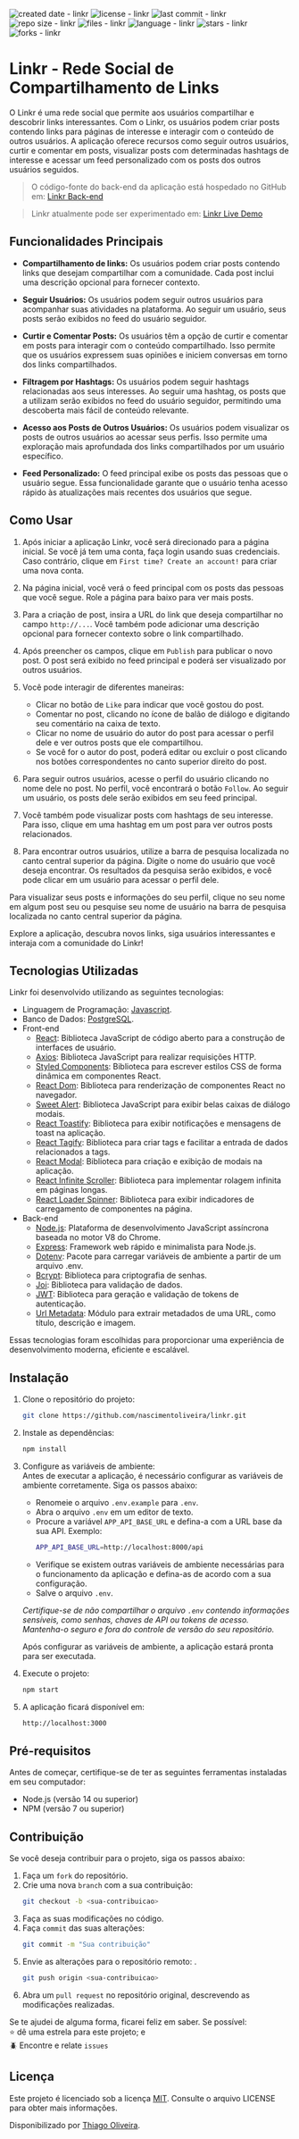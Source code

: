 ![created date - linkr](https://img.shields.io/date/1672628400?color=007ec6&label=created%20at&style=flat-square)
![license - linkr](https://img.shields.io/github/license/nascimentoliveira/linkr?color=007ec6&style=flat-square)
![last commit - linkr](https://img.shields.io/github/last-commit/nascimentoliveira/linkr?color=007ec6&style=flat-square)
![repo size - linkr](https://img.shields.io/github/repo-size/nascimentoliveira/linkr?color=007ec6&style=flat-square)
![files - linkr](https://img.shields.io/github/directory-file-count/nascimentoliveira/linkr?color=007ec6&style=flat-square)
![language - linkr](https://img.shields.io/github/languages/top/nascimentoliveira/linkr?color=007ec6&style=flat-square)
![stars - linkr](https://img.shields.io/github/stars/nascimentoliveira/linkr?color=007ec6&style=flat-square)
![forks - linkr](https://img.shields.io/github/forks/nascimentoliveira/linkr?color=007ec6&style=flat-square)

# Linkr - Rede Social de Compartilhamento de Links

O Linkr é uma rede social que permite aos usuários compartilhar e descobrir links interessantes. Com o Linkr, os usuários podem criar posts contendo links para páginas de interesse e interagir com o conteúdo de outros usuários. A aplicação oferece recursos como seguir outros usuários, curtir e comentar em posts, visualizar posts com determinadas hashtags de interesse e acessar um feed personalizado com os posts dos outros usuários seguidos.

> O código-fonte do back-end da aplicação está hospedado no GitHub em: [Linkr Back-end](https://github.com/nascimentoliveira/linkr-api)

> Linkr atualmente pode ser experimentado em: [Linkr Live Demo](https://nascimentoliveira-linkr.vercel.app)

## Funcionalidades Principais

- **Compartilhamento de links:** Os usuários podem criar posts contendo links que desejam compartilhar com a comunidade. Cada post inclui uma descrição opcional para fornecer contexto.

- **Seguir Usuários:** Os usuários podem seguir outros usuários para acompanhar suas atividades na plataforma. Ao seguir um usuário, seus posts serão exibidos no feed do usuário seguidor.

- **Curtir e Comentar Posts:** Os usuários têm a opção de curtir e comentar em posts para interagir com o conteúdo compartilhado. Isso permite que os usuários expressem suas opiniões e iniciem conversas em torno dos links compartilhados.

- **Filtragem por Hashtags:** Os usuários podem seguir hashtags relacionadas aos seus interesses. Ao seguir uma hashtag, os posts que a utilizam serão exibidos no feed do usuário seguidor, permitindo uma descoberta mais fácil de conteúdo relevante.

- **Acesso aos Posts de Outros Usuários:** Os usuários podem visualizar os posts de outros usuários ao acessar seus perfis. Isso permite uma exploração mais aprofundada dos links compartilhados por um usuário específico.

- **Feed Personalizado:** O feed principal exibe os posts das pessoas que o usuário segue. Essa funcionalidade garante que o usuário tenha acesso rápido às atualizações mais recentes dos usuários que segue.


## Como Usar

1. Após iniciar a aplicação Linkr, você será direcionado para a página inicial. Se você já tem uma conta, faça login usando suas credenciais. Caso contrário, clique em `First time? Create an account!` para criar uma nova conta.

2. Na página inicial, você verá o feed principal com os posts das pessoas que você segue. Role a página para baixo para ver mais posts. 

3. Para a criação de post, insira a URL do link que deseja compartilhar no campo `http://...`. Você também pode adicionar uma descrição opcional para fornecer contexto sobre o link compartilhado.

4. Após preencher os campos, clique em `Publish` para publicar o novo post. O post será exibido no feed principal e poderá ser visualizado por outros usuários.

5. Você pode interagir de diferentes maneiras:

    - Clicar no botão de `Like` para indicar que você gostou do post.
    - Comentar no post, clicando no ícone de balão de diálogo e digitando seu comentário na caixa de texto.
    - Clicar no nome de usuário do autor do post para acessar o perfil dele e ver outros posts que ele compartilhou.
    - Se você for o autor do post, poderá editar ou excluir o post clicando nos botões correspondentes no canto superior direito do post.

6. Para seguir outros usuários, acesse o perfil do usuário clicando no nome dele no post. No perfil, você encontrará o botão `Follow`. Ao seguir um usuário, os posts dele serão exibidos em seu feed principal.

7. Você também pode visualizar posts com hashtags de seu interesse. Para isso, clique em uma hashtag em um post para ver outros posts relacionados.

8. Para encontrar outros usuários, utilize a barra de pesquisa localizada no canto central superior da página. Digite o nome do usuário que você deseja encontrar. Os resultados da pesquisa serão exibidos, e você pode clicar em um usuário para acessar o perfil dele.

Para visualizar seus posts e informações do seu perfil, clique no seu nome em algum post seu ou pesquise seu nome de usuário na barra de pesquisa localizada no canto central superior da página.

Explore a aplicação, descubra novos links, siga usuários interessantes e interaja com a comunidade do Linkr!


## Tecnologias Utilizadas

Linkr foi desenvolvido utilizando as seguintes tecnologias:

- Linguagem de Programação: [Javascript](https://developer.mozilla.org/pt-BR/docs/Web/JavaScript/Reference).
- Banco de Dados: [PostgreSQL](https://www.postgresql.org/about/).
- Front-end
    - [React](https://react.dev/learn): Biblioteca JavaScript de código aberto para a construção de interfaces de usuário.
    - [Axios](https://axios-http.com/ptbr/docs/intro): Biblioteca JavaScript para realizar requisições HTTP.
    - [Styled Components](https://styled-components.com/): Biblioteca para escrever estilos CSS de forma dinâmica em componentes React.
    - [React Dom](https://www.npmjs.com/package/react-dom): Biblioteca para renderização de componentes React no navegador.
    - [Sweet Alert](https://sweetalert2.github.io/): Biblioteca JavaScript para exibir belas caixas de diálogo modais.
    - [React Toastify](https://fkhadra.github.io/react-toastify/introduction): Biblioteca para exibir notificações e mensagens de toast na aplicação.
    - [React Tagify](https://yaireo.github.io/tagify/): Biblioteca para criar tags e facilitar a entrada de dados relacionados a tags.
    - [React Modal](https://reactcommunity.org/react-modal/): Biblioteca para criação e exibição de modais na aplicação.
    - [React Infinite Scroller](https://www.npmjs.com/package/react-infinite-scroller): Biblioteca para implementar rolagem infinita em páginas longas.
    - [React Loader Spinner](https://mhnpd.github.io/react-loader-spinner/): Biblioteca para exibir indicadores de carregamento de componentes na página.
- Back-end
    - [Node.js](https://nodejs.org/en/about): Plataforma de desenvolvimento JavaScript assíncrona baseada no motor V8 do Chrome.
    - [Express](https://expressjs.com/pt-br/): Framework web rápido e minimalista para Node.js.
    - [Dotenv](https://www.npmjs.com/package/dotenv): Pacote para carregar variáveis de ambiente a partir de um arquivo .env.
    - [Bcrypt](https://www.npmjs.com/package/bcrypt): Biblioteca para criptografia de senhas.
    - [Joi](https://joi.dev/): Biblioteca para validação de dados.
    - [JWT](https://www.npmjs.com/package/jsonwebtoken): Biblioteca para geração e validação de tokens de autenticação.
    - [Url Metadata](https://www.npmjs.com/package/url-metadata): Módulo para extrair metadados de uma URL, como título, descrição e imagem.

Essas tecnologias foram escolhidas para proporcionar uma experiência de desenvolvimento moderna, eficiente e escalável.

## Instalação
1. Clone o repositório do projeto:
    ```bash
    git clone https://github.com/nascimentoliveira/linkr.git
    ```

2. Instale as dependências:
    ```bash
    npm install
    ```
3. Configure as variáveis de ambiente:  
    Antes de executar a aplicação, é necessário configurar as variáveis de ambiente corretamente. Siga os passos abaixo:

    -  Renomeie o arquivo `.env.example` para `.env`.
    - Abra o arquivo `.env` em um editor de texto.
    - Procure a variável `APP_API_BASE_URL` e defina-a com a URL base da sua API. Exemplo:  
        ```bash
        APP_API_BASE_URL=http://localhost:8000/api
        ```
    - Verifique se existem outras variáveis de ambiente necessárias para o funcionamento da aplicação e defina-as de acordo com a sua configuração.
    - Salve o arquivo `.env`.
    
    *Certifique-se de não compartilhar o arquivo `.env` contendo informações sensíveis, como senhas, chaves de API ou tokens de acesso. Mantenha-o seguro e fora do controle de versão do seu repositório.*

    Após configurar as variáveis de ambiente, a aplicação estará pronta para ser executada.

4. Execute o projeto:
    ```bash
    npm start
    ```
5. A aplicação ficará disponível em:
    ```bash
    http://localhost:3000
    ```
## Pré-requisitos

Antes de começar, certifique-se de ter as seguintes ferramentas instaladas em seu computador:  
-   Node.js (versão 14 ou superior)
-   NPM (versão 7 ou superior)


## Contribuição

Se você deseja contribuir para o projeto, siga os passos abaixo:

1. Faça um `fork` do repositório.
2. Crie uma nova `branch` com a sua contribuição: 
    ```bash
    git checkout -b <sua-contribuicao>
    ```
3. Faça as suas modificações  no código.
4. Faça `commit` das suas alterações:
    ```bash
    git commit -m "Sua contribuição"
    ```
5. Envie as alterações para o repositório remoto: .
    ```bash
    git push origin <sua-contribuicao>
    ```
6. Abra um `pull request` no repositório original, descrevendo as modificações realizadas.

Se te ajudei de alguma forma, ficarei feliz em saber. Se possível:  
⭐️ dê uma estrela para este projeto; e   
🪲 Encontre e relate `issues`

## Licença

Este projeto é licenciado sob a licença [MIT](https://choosealicense.com/licenses/mit/). Consulte o arquivo LICENSE para obter mais informações.

Disponibilizado por [Thiago Oliveira](https://www.linkedin.com/in/nascimentoliveira/).
